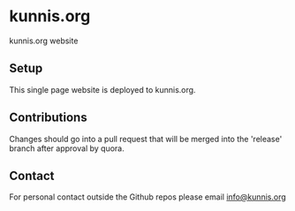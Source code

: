 kunnis.org
==========

kunnis.org website

Setup
-----

This single page website is deployed to kunnis.org.

Contributions
-------------

Changes should go into a pull request that will be merged into the 'release' branch after approval by quora.

Contact
-------
For personal contact outside the Github repos please email info@kunnis.org
